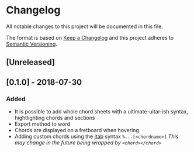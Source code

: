 # Changelog
All notable changes to this project will be documented in this file.

The format is based on [Keep a Changelog](http://keepachangelog.com/en/1.0.0/)
and this project adheres to [Semantic Versioning](http://semver.org/spec/v2.0.0.html).

## [Unreleased]

## [0.1.0] - 2018-07-30

### Added

* It is possible to add whole chord sheets with a ultimate-uitar-ish syntax, hightlighting chords and sections
* Export method to word
* Chords are displayed on a fretboard when hovering
* Adding custom chords using the [jtab](http://jtab.tardate.com/) syntax `%...[<chordname>]` *This may change in the future being wrapped by `<chord></chord>`*